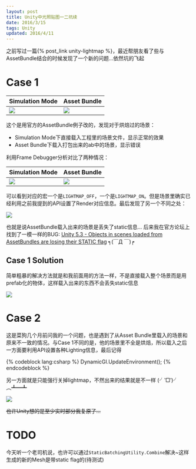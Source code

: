 ```yaml
---
layout: post
title: Unity中光照贴图一二坑续
date: 2016/3/15
tags: Unity
updated: 2016/4/11
---
```


之前写过一篇{% post_link unity-lightmap %}，最近帮朋友看了些与AssetBundle结合的时候发现了一个新的问题...依然坑的飞起

<!--more-->

# Case 1

| Simulation Mode | Asset Bundle |
|--------------------------------------------------------------------------|----------------------------------------------------------------------------|
| ![](/images/unity_ab_lm_right.jpg) | ![](/images/unity_ab_lm_wrong.jpg) |

这个是用官方的AssetBundle例子改的，发现对于烘焙过的场景：

- Simulation Mode下直接载入工程里的场景文件，显示正常的效果
- Asset Bundle下载入打包出来的ab中的场景，显示错误

利用Frame Debugger分析对比了两种情况：

| Simulation Mode | Asset Bundle |
|--------------------------------------------------------------------------|----------------------------------------------------------------------------|
| ![](/images/unity_ab_lm_right_frame.jpg) | ![](/images/unity_ab_lm_wrong_frame.jpg) |

可以看到对应的宏一个是`LIGHTMAP_OFF`，一个是`LIGHTMAP_ON`。但是场景里确实已经利用之前我提到的API设置了Render对应信息。最后发现了另一个不同之处：

![](/images/unity_ab_lm_wrong_detail.jpg)

也就是说AssetBundle载入出来的场景是丢失了static信息... 后来我在官方论坛上找到了一模一样的BUG: [Unity 5.3 - Objects in scenes loaded from AssetBundles are losing their STATIC flag](http://forum.unity3d.com/threads/unity-5-3-objects-in-scenes-loaded-from-assetbundles-are-losing-their-static-flag.377771/) ┑(￣Д ￣)┍

## Case 1 Solution

简单粗暴的解决方法就是和我前面用的方法一样，不是直接载入整个场景而是用prefab化的物体，这样载入出来的东西不会丢失static信息

![](/images/unity_ab_lm_right_detail.jpg)

# Case 2

这是菜狗几个月前问我的一个问题，也是遇到了从Asset Bundle里载入的场景和原来不一致的情况。与Case 1不同的是，他的场景里不全是烘焙，所以载入之后一方面要利用API设置各种Lighting信息，最后记得

{% codeblock lang:csharp %}
DynamicGI.UpdateEnvironment();
{% endcodeblock %}

另一方面就是只能强行关掉lightmap，不然出来的结果就是不一样 (╯‵□′)╯︵┻━┻

![](/images/unity_lm_ab_compare.jpg)

<del>也许Unity想的是至少实时部分我复原了...</del>

# TODO

今天听一个老司机说，也许可以通过`StaticBatchingUtility.Combine`解决~这样生成的新的Mesh是带static flag的(待测试)